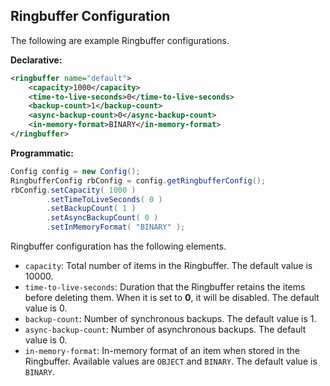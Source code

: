 
## Ringbuffer Configuration


The following are example Ringbuffer configurations.


**Declarative:**

```xml
<ringbuffer name="default">
    <capacity>1000</capacity>
    <time-to-live-seconds>0</time-to-live-seconds>
    <backup-count>1</backup-count>
    <async-backup-count>0</async-backup-count>
    <in-memory-format>BINARY</in-memory-format>
</ringbuffer>
```

**Programmatic:**

```java
Config config = new Config();
RingbufferConfig rbConfig = config.getRingbufferConfig();
rbConfig.setCapacity( 1000 )
        .setTimeToLiveSeconds( 0 )
        .setBackupCount( 1 )
        .setAsyncBackupCount( 0 )
        .setInMemoryFormat( "BINARY" );
```

Ringbuffer configuration has the following elements.

- `capacity`: Total number of items in the Ringbuffer. The default value is 10000.
- `time-to-live-seconds`: Duration that the Ringbuffer retains the items before deleting them. When it is set to **0**, it will be disabled. The default value is 0.
- `backup-count`: Number of synchronous backups. The default value is 1.
- `async-backup-count`: Number of asynchronous backups. The default value is 0.
- `in-memory-format`: In-memory format of an item when stored in the Ringbuffer. Available values are `OBJECT` and `BINARY`. The default value is `BINARY`. 

